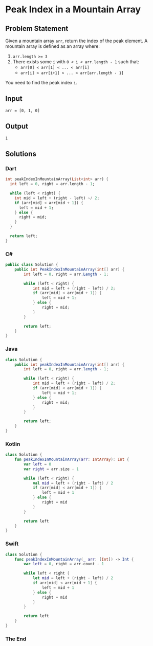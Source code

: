 # Peak Index in a Mountain Array

## Problem Statement

Given a mountain array `arr`, return the index of the peak element. A mountain array is defined as an array where:

1. `arr.length >= 3`
2. There exists some `i` with `0 < i < arr.length - 1` such that:
    - `arr[0] < arr[1] < ... < arr[i]`
    - `arr[i] > arr[i+1] > ... > arr[arr.length - 1]`

You need to find the peak index `i`.

## Input

```text
arr = [0, 1, 0]
```

## Output

```text
1
```

## Solutions

### Dart

```dart
int peakIndexInMountainArray(List<int> arr) {
  int left = 0, right = arr.length - 1;

  while (left < right) {
    int mid = left + (right - left) ~/ 2;
    if (arr[mid] < arr[mid + 1]) {
      left = mid + 1;
    } else {
      right = mid;
    }
  }

  return left;
}
```

### C#

```csharp
public class Solution {
    public int PeakIndexInMountainArray(int[] arr) {
        int left = 0, right = arr.Length - 1;

        while (left < right) {
            int mid = left + (right - left) / 2;
            if (arr[mid] < arr[mid + 1]) {
                left = mid + 1;
            } else {
                right = mid;
            }
        }

        return left;
    }
}
```

### Java

```java
class Solution {
    public int peakIndexInMountainArray(int[] arr) {
        int left = 0, right = arr.length - 1;

        while (left < right) {
            int mid = left + (right - left) / 2;
            if (arr[mid] < arr[mid + 1]) {
                left = mid + 1;
            } else {
                right = mid;
            }
        }

        return left;
    }
}
```

### Kotlin

```kotlin
class Solution {
    fun peakIndexInMountainArray(arr: IntArray): Int {
        var left = 0
        var right = arr.size - 1

        while (left < right) {
            val mid = left + (right - left) / 2
            if (arr[mid] < arr[mid + 1]) {
                left = mid + 1
            } else {
                right = mid
            }
        }

        return left
    }
}
```

### Swift

```swift
class Solution {
    func peakIndexInMountainArray(_ arr: [Int]) -> Int {
        var left = 0, right = arr.count - 1

        while left < right {
            let mid = left + (right - left) / 2
            if arr[mid] < arr[mid + 1] {
                left = mid + 1
            } else {
                right = mid
            }
        }

        return left
    }
}
```


### The End